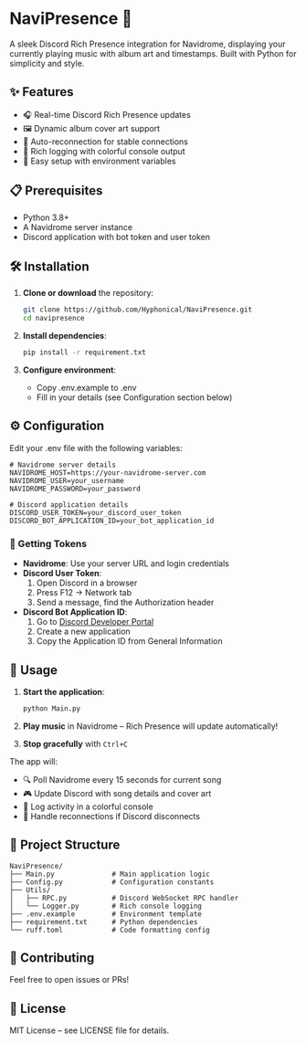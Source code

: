 # NaviPresence 🎵

A sleek Discord Rich Presence integration for Navidrome, displaying your currently playing music with album art and timestamps. Built with Python for simplicity and style.

## ✨ Features

- 🎧 Real-time Discord Rich Presence updates
- 🖼️ Dynamic album cover art support
- 🔄 Auto-reconnection for stable connections
- 🎨 Rich logging with colorful console output
- 🚀 Easy setup with environment variables

## 📋 Prerequisites

- Python 3.8+
- A Navidrome server instance
- Discord application with bot token and user token

## 🛠️ Installation

1. **Clone or download** the repository:
   ```bash
   git clone https://github.com/Hyphonical/NaviPresence.git
   cd navipresence
   ```

2. **Install dependencies**:
   ```bash
   pip install -r requirement.txt
   ```

3. **Configure environment**:
   - Copy .env.example to .env
   - Fill in your details (see Configuration section below)

## ⚙️ Configuration

Edit your .env file with the following variables:

```env
# Navidrome server details
NAVIDROME_HOST=https://your-navidrome-server.com
NAVIDROME_USER=your_username
NAVIDROME_PASSWORD=your_password

# Discord application details
DISCORD_USER_TOKEN=your_discord_user_token
DISCORD_BOT_APPLICATION_ID=your_bot_application_id
```

### 🔑 Getting Tokens

- **Navidrome**: Use your server URL and login credentials
- **Discord User Token**: 
  1. Open Discord in a browser
  2. Press F12 → Network tab
  3. Send a message, find the Authorization header
- **Discord Bot Application ID**:
  1. Go to [Discord Developer Portal](https://discord.com/developers/applications)
  2. Create a new application
  3. Copy the Application ID from General Information

## 🚀 Usage

1. **Start the application**:
   ```bash
   python Main.py
   ```

2. **Play music** in Navidrome – Rich Presence will update automatically!

3. **Stop gracefully** with `Ctrl+C`

The app will:
- 🔍 Poll Navidrome every 15 seconds for current song
- 🎮 Update Discord with song details and cover art
- 📝 Log activity in a colorful console
- 🔄 Handle reconnections if Discord disconnects

## 📁 Project Structure

```
NaviPresence/
├── Main.py              # Main application logic
├── Config.py            # Configuration constants
├── Utils/
│   ├── RPC.py           # Discord WebSocket RPC handler
│   └── Logger.py        # Rich console logging
├── .env.example         # Environment template
├── requirement.txt      # Python dependencies
└── ruff.toml            # Code formatting config
```

## 🤝 Contributing

Feel free to open issues or PRs!

## 📄 License

MIT License – see LICENSE file for details.